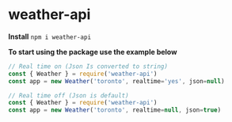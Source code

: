 # weather-api
**Install**
`npm i weather-api`

**To start using the package use the example below**



```js
// Real time on (Json Is converted to string)
const { Weather } = require('weather-api')
const app = new Weather('toronto', realtime='yes', json=null)

// Real time off (Json is default)
const { Weather } = require('weather-api')
const app = new Weather('toronto', realtime=null, json=true)
```

